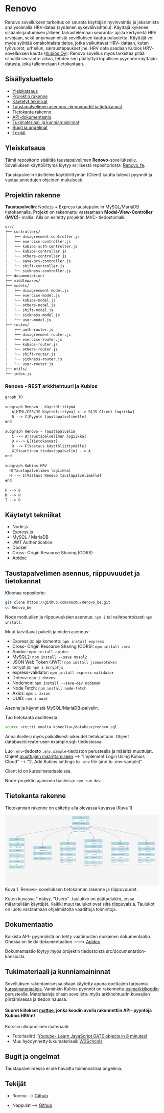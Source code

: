 # Renovo

Renovo sovelluksen tarkoitus on seurata käyttäjän hyvinvointia ja jaksamista analysoimalla HRV-dataa (sydämen sykevälivaihtelu). Käyttäjä kykenee sisäänkirjautumisen jälkeen tarkastelemaan seuranta- ajalla kertyneitä HRV arvojaan, sekä antamaan niistä sovelluksen kautta palautetta. Käyttäjä voi myös syöttää omakohtaista tietoa, jotka vaikuttavat HRV- dataan, kuten työvuorot, urheilun, sairaustapaukset jne. HRV data saadaan Kubios HRV- sovelluksen kautta ([Kubios Oy](https://www.kubios.com/)). Renovo sovellus myös tarkistaa pitää silmällä seuranta- aikaa, tehden sen päätyttyä lopullisen pyynnön käyttäjän datasta, joka tallennetaan tietokantaan.

## Sisällysluettelo

- [Yleiskatsaus](#yleiskatsaus)
- [Projektin rakenne](#projektin-rakenne)
- [Käytetyt tekniikat](#käytetyt-tekniikat)
- [Taustapalvelimen asennus, riippuvuudet ja tietokannat](#taustapalvelimen-asennus-riippuvuudet-ja-tietokannat)
- [Tietokanta rakenne](#tietokanta-rakenne)
- [API-dokumentaatio](#api-documentation)
- [Tukimateriaali ja kunniamaininnat](#tukimateriaali-ja-kunniamaininnat)
- [Bugit ja ongelmat](#bugit-ja-ongelmat)
- [Tekijät](#tekijät)

## Yleiskatsaus

Tämä repositorio sisältää taustapalvelimen **Renovo**-sovellukselle. Sovelluksen käyttöliittymä löytyy erillisestä repositoriosta: [Renovo_fe](https://github.com/Rocmu/Renovo_fe).

Taustapalvelin käsittelee käyttöliittymän (Client) kautta tulevat pyynnöt ja vastaa annettujen ohjeiden mukaisesti.

## Projektin rakenne

**Taustapalvelin**: Node.js + Express taustapalvelin MySQL/MariaDB tietokannalla. Projekti on rakennettu vastaamaan **Model-View-Controller (MVC)**- mallia. Alla on esitetty projektin MVC- tiedostomalli.

```dir
src/
├── controllers/
│   ├── disagreement-controller.js
│   └── exercise-controller.js
│   └── kubios-auth-controller.js
│   └── kubios-controller.js
│   └── others-controller.js
│   └── save-hrv-controller.js
│   └── shift-controller.js
│   └── sickness-controller.js
├── documentation/
├── middlewares/
├── models/
│   ├── disagreement-model.js
│   └── exercise-model.js
│   └── kubios-model.js
│   └── others-model.js
│   └── shift-model.js
│   └── sickness-model.js
│   └── user-model.js
├── routes/
│   ├── auth-router.js
│   └── disagreement-router.js
│   └── exercise-router.js
│   └── kubios-router.js
│   └── others-router.js
│   └── shift-router.js
│   └── sickness-router.js
│   └── user-router.js
├── utils/
└── index.js
```

### Renovo - REST arkkitehtuuri ja Kubios

```mermaid
graph TD

subgraph Renovo - Käyttöliittymä
   A[HTML/CSS/JS Käyttöliittymä] <--> B[JS Client logiikka]
   B --> C[Pyyntö taustapalvelimelle]
end

subgraph Renovo - Taustapalvelin
   C --> D[Taustapalvelimen logiikka]
   D <--> E[Tietokannat]
   D --> F[Vastaus käyttöliittymälle]
   G[Staattinen tiedostopalvelin] --> A
end

subgraph Kubios HRV
  H[Taustapalvelimen logiikka]
  H --> I[Vastaus Renovo taustapalvelimelle]
end

F --> B
D --> H
I --> D
```

## Käytetyt tekniikat

- Node.js
- Express.js
- MySQL / MariaDB
- JWT Authentication
- Docker
- Cross- Origin Resource Sharing (CORS)
- Apidoc

## Taustapalvelimen asennus, riippuvuudet ja tietokannat

Kloonaa repositorio:

```bash
git clone https://github.com/Rocmu/Renovo_be.git
cd Renovo_be
```

Node moduulien ja riippuvuuksien asennus: `npm i` tai vaihtoehtoisesti `npm install`.

Muut tarvittavat paketit ja niiden asennus:
- Express.js: aja komento: `npm install express`
- Cross- Origin Resource Sharing (CORS): `npm install cors`
- Apidoc: `npm install apidoc`
- MySQL2: `npm install --save mysql2`
- JSON Web Token (JWT): `npm install jsonwebtoken`
- bcrypt.js: `npm i bcryptjs`
- express-validator: `npm install express-validator`
- Dotenv: `npm i dotenv`
- Nodemon: `npm install --save-dev nodemon`
- Node Fetch: `npm install node-fetch`
- Axios: `npm i axios`
- UUID: `npm i uuid`

Asenna ja käynnistä MySQL/MariaDB-palvelin.

Tuo tietokanta osoitteesta:

```bash
source <reitti omalta koneelta>/database/renovo.sql
```

Anna itsellesi myös paikallisesti oikeudet tietokantaan. Ohjeet database/create-user-example.sql- tiedostossa.

Luo `.env`-tiedosto `.env.sample`-tiedoston perusteella ja määritä muuttujat. Ohjeet [muuttujien määrittämiseen](https://github.com/mattpe/hyte-web-dev/blob/main/12-kubios.md) --> "Implement Login Using Kubios Cloud" --> "2. Add Kubios settings to `.env` file (and to .env-sample)".

Client Id on kurssimateriaaleissa.

Node-projektin ajaminen bashissa: `npm run dev`

## Tietokanta rakenne

Tietokannan rakenne on esitetty alla olevassa kuvassa (Kuva 1).

![alt text](database/tietokanta.png)
Kuva 1. Renovo- sovelluksen tietokannan rakenne ja riippuvuudet.

Kuten kuvassa 1 näkyy, "Users"- taulukko on päätaulukko, jossa määritellään käyttäjät. Kaikki muut taulukot ovat siitä riippuvaisia. Taulukot on luotu vastaamaan ohjelmistolta vaadittuja toimintoja.

## Dokumentaatio

Kaikista API- pyynnöistä on tehty vaatimusten mukainen dokumentaatio. Ohessa on linkki dokumentaation ---> [Apidoc]()

Dokumentaatio löytyy myös projektin tiedostoista src/documentation- kansiosta.

## Tukimateriaali ja kunniamaininnat

Sovelluksen rakentamisessa ollaan käytetty apuna opettajien tarjoamia [kurssimateriaaleja](https://github.com/mattpe/hyte-web-dev/blob/main/01-tools-env.md). Varsinkin Kubios pyynnöt on rakennettu [esimerkkikoodin](https://github.com/mattpe/hyte-web-dev/blob/main/12-kubios.md) perusteella. Materiaaleja ollaan sovellettu myös arkkitehtuurin kuvaajien piirtämisessä ja tiedon haussa.

#### Suuret kiitokset [mattpe](https://github.com/mattpe), jonka koodin avulla rakennettiin API- pyyntöjä Kubios HRV:n!

Kurssin ulkopuolinen materiaali:
- Tutoriaali(t): [Youtube- Learn JavaScript DATE objects in 8 minutes!](https://www.youtube.com/watch?v=LwYwz67l1lA)
- Muu hyödynnetty lukumateriaali: [W3Schools](https://www.w3schools.com/)

## Bugit ja ongelmat

Taustapalvelimessa ei ole havaittu toiminnallisia ongelmia.

## Tekijät

- Rocmu --> [Github](https://github.com/Rocmu)

- Nappulat --> [Github](https://github.com/Nappulat)
